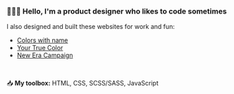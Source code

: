 ### 🙋🏻‍♀️ Hello, I'm a product designer who likes to code sometimes</br>
I also designed and built these websites for work and fun:
* [Colors with name](https://yingyingszeto.github.io/colors-with-names/)
* [Your True Color](https://yingyingszeto.github.io/yourtruecolor/)
* [New Era Campaign](https://yingyingszeto.github.io/slidelinetoslideline/)
</br>

📥 **My toolbox:** HTML, CSS, SCSS/SASS, JavaScript</br>
